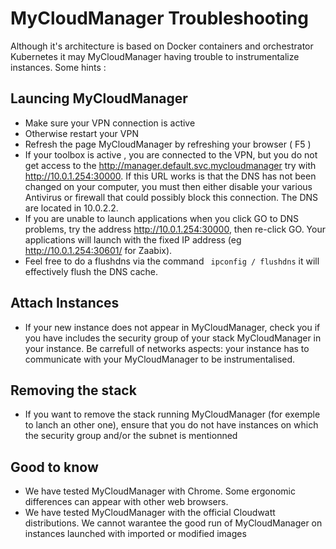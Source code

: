 # MyCloudManager Troubleshooting

Although it's architecture is based on Docker containers and orchestrator Kubernetes it may MyCloudManager having trouble to instrumentalize instances. Some hints :


## Launcing MyCloudManager
* Make sure your VPN connection is active
* Otherwise restart your VPN
* Refresh the page MyCloudManager by refreshing your browser ( F5 )
* If your toolbox is active , you are connected to the VPN, but you do not get access to the http://manager.default.svc.mycloudmanager try with http://10.0.1.254:30000. If this URL works is that the DNS has not been changed on your computer, you must then either disable your various Antivirus or firewall that could possibly block this connection. The DNS are located in 10.0.2.2.
* If you are unable to launch applications when you click GO to DNS problems, try the address
http://10.0.1.254:30000, then re-click GO. Your applications will launch with the fixed IP address (eg http://10.0.1.254:30601/ for Zaabix).
* Feel free to do a flushdns via the command ` ipconfig / flushdns` it will effectively flush the DNS cache.

## Attach Instances
* If your new instance does not appear in MyCloudManager, check you if you have includes the security group of your stack MyCloudManager in your instance. Be carrefull of networks aspects: your instance has to communicate with your MyCloudManager to be instrumentalised.

## Removing the stack
* If you want to remove the stack running MyCloudManager (for exemple to lanch an other one), ensure that you do not have instances on which the security group and/or the subnet is mentionned

## Good to know
* We have tested MyCloudManager with Chrome. Some ergonomic differences can appear with other web browsers.
* We have tested MyCloudManager with the official Cloudwatt distributions. We cannot warantee the good run of MyCloudManager on instances launched with imported or modified images
